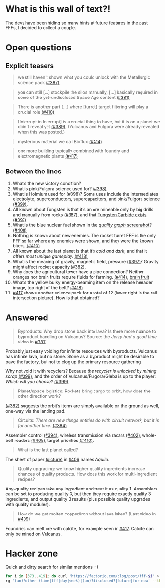# What is this wall of text?!

The devs have been hiding so many hints at future features in the past FFFs, I decided to collect a couple.

# Open questions

## Explicit teasers

> we still haven't shown what you could unlock with the Metallurgic science pack
> [(#387)](https://factorio.com/blog/post/fff-387)

> you can still […] stockpile the silos manually, […] basically required in
> some of the yet-undisclosed Space Age content
> [(#381)](https://factorio.com/blog/post/fff-381)

> There is another part […] where [turret] target filtering will play a crucial
> role [(#410)](https://factorio.com/blog/post/fff-410)

> [Interrupt in Interrupt] is a crucial thing to have, but it is on a planet we
> didn't reveal yet [(#389)](https://factorio.com/blog/post/fff-389). (Vulcanus
> and Fulgora were already revealed when this was posted.)

> mysterious material we call Bioflux
> [(#414)](https://www.factorio.com/blog/post/fff-414)

> one more building typically combined with foundry and electromagnetic plants
> [(#417)](https://www.factorio.com/blog/post/fff-417)

## Between the lines

1. What’s the new victory condition?
1. What is pink/Fulgora science used for?
   [(#398)](https://factorio.com/blog/post/fff-398)
1. What is Holmium used for [(#398)](https://factorio.com/blog/post/fff-398)?
   Some uses include the intermediates electrolyte, superconductors,
   supercapacitors, and pink/Fulgora science
   [(#399)](https://factorio.com/blog/post/fff-399).
1. All known about Tungsten is that it’s an ore mineable only by big drills and
   manually from rocks [(#387)](https://factorio.com/blog/post/fff-387), and
   that [Tungsten Carbide
   exists](https://cdn.factorio.com/assets/blog-sync/fff-397-foundry.png)
   [(#397)](https://factorio.com/blog/post/fff-397).
1. What is the blue nuclear fuel shown in the
   [_quality graph_ screenshot](https://cdn.factorio.com/assets/blog-sync/fff-408-quality-graph.png)?
   [(#408)](https://www.factorio.com/blog/post/fff-408)
1. Nothing is known about new enemies. The rocket turret FFF is the only FFF so
   far where any enemies were shown, and they were the known biters.
   [(#410)](https://www.factorio.com/blog/post/fff-410)
1. All known about the last planet is that it’s _cold and dark_, and that it
   offers _most unique gameplay_.
   [(#418)](https://www.factorio.com/blog/post/fff-418)
1. What is the meaning of gravity, magnetic field, pressure
   [(#397)](https://factorio.com/blog/post/fff-397)? Gravity might affect rocket
   capacity [(#382)](https://factorio.com/blog/post/fff-382).
1. Why does the agricultural tower have a pipe connection? Neither oranges nor
   brain fruits require fluids for farming.
   [(#414)](https://www.factorio.com/blog/post/fff-414),
   [brain fruit](https://store.steampowered.com/app/645390/Factorio_Space_Age/)
1. What’s the yellow bulky energy-beaming item on the release heeader image, top
   right of the belt? [(#418)](https://www.factorio.com/blog/post/fff-418)
1. [#417](https://www.factorio.com/blog/post/fff-417) shows another science pack
   for a total of 12 (lower right in the rail intersection picture). How is that
   obtained?

# Answered

> Byproducts: Why drop stone back into lava? Is there more nuance to byproduct
> handling on Vulcanus? Source: the _Jerzy had a good time_ video in
> [#387](https://factorio.com/blog/post/fff-387)

Probably just easy voiding for infinite resources with byproducts. Vulcanus has
infinite lava, but no stone. Stone as a byproduct might be desirable to pave the
factory, but not to clog up the primary resource gathering.

Why not void it with recyclers? Because _the recycler is unlocked by mining
scrap_ [(#399)](https://factorio.com/blog/post/fff-399), and the order of
Vulcanus/Fulgora/Gleba is up to the player: _Which will you choose?_
[(#399)](https://factorio.com/blog/post/fff-399)

> Planet/space logistics: Rockets bring cargo to orbit, how does the other
> direction work?

[(#382)](https://factorio.com/blog/post/fff-382) suggests the orbit’s items are
simply available on the ground as well, one-way, via the landing pad.

> Circuits: _There are new things entities do with circuit network, but it is
> for another time._ [(#384)](https://factorio.com/blog/post/fff-384)

Assembler control [(#394)](https://factorio.com/blog/post/fff-394), wireless
transmission via radars [(#402)](https://factorio.com/blog/post/fff-402),
whole-belt readers [(#405)](https://factorio.com/blog/post/fff-405), target
priorities [(#410)](https://factorio.com/blog/post/fff-410).

> What is the last  planet called?

The sheet of paper
[(picture)](https://cdn.factorio.com/assets/blog-sync/fff-406-02.jpg) in
[#406](https://factorio.com/blog/post/fff-406) names _Aquilo_.

> Quality upgrading: we know higher quality ingredients increase chances of
> quality products. How does this work for multi-ingredient recipes?

Any-quality recipes take any ingredient and treat it as quality 1. Assemblers
can be set to producing quality 3, but then they require exactly quality 3
ingredients, and output quality 3 results (plus possible quality upgrades with
quality modules).

> How do we get molten copper/iron without lava lakes? (Last video in
> [#409](https://factorio.com/blog/post/fff-409))

Foundries can melt ore with calcite, for example seen in
[#417](https://factorio.com/blog/post/fff-417). Calcite can only be mined on
Vulcanus.

# Hacker zone

Quick and dirty search for similar mentions :-)

```bash
for i in {373..419}; do curl "https://factorio.com/blog/post/fff-$i" > "fff-$i.html"; done
rg '(an)?other (time|fff|day|week)|(un)?disclosed?|future|for now' --threads 1 --ignore-case
```
